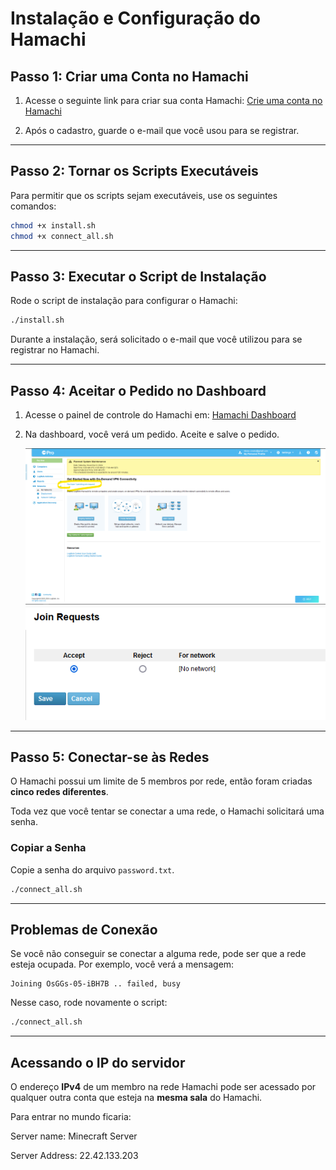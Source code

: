 # Instalação e Configuração do Hamachi

## Passo 1: Criar uma Conta no Hamachi
1. Acesse o seguinte link para criar sua conta Hamachi:
   [Crie uma conta no Hamachi](https://secure.logmein.com/welcome/hamachi/vpn/default.aspx)
   
2. Após o cadastro, guarde o e-mail que você usou para se registrar.

---

## Passo 2: Tornar os Scripts Executáveis
Para permitir que os scripts sejam executáveis, use os seguintes comandos:

```bash
chmod +x install.sh
chmod +x connect_all.sh
```

---

## Passo 3: Executar o Script de Instalação
Rode o script de instalação para configurar o Hamachi:

```bash
./install.sh
```

Durante a instalação, será solicitado o e-mail que você utilizou para se registrar no Hamachi.

---

## Passo 4: Aceitar o Pedido no Dashboard
1. Acesse o painel de controle do Hamachi em:
   [Hamachi Dashboard](https://secure.logmein.com/central/Central.aspx)

2. Na dashboard, você verá um pedido. Aceite e salve o pedido.
   
   ![Pedido](./images/pedido.png)
   ![Confirmação](./images/confirmacao.png)

---

## Passo 5: Conectar-se às Redes

O Hamachi possui um limite de 5 membros por rede, então foram criadas **cinco redes diferentes**.

Toda vez que você tentar se conectar a uma rede, o Hamachi solicitará uma senha.

### Copiar a Senha

Copie a senha do arquivo `password.txt`.

```bash
./connect_all.sh
```

---

## Problemas de Conexão

Se você não conseguir se conectar a alguma rede, pode ser que a rede esteja ocupada. Por exemplo, você verá a mensagem:

```
Joining OsGGs-05-iBH7B .. failed, busy
```

Nesse caso, rode novamente o script:

```bash
./connect_all.sh
```

---

## Acessando o IP do servidor
O endereço **IPv4** de um membro na rede Hamachi pode ser acessado por qualquer outra conta que esteja na **mesma sala** do Hamachi.

Para entrar no mundo ficaria:

Server name: Minecraft Server

Server Address: 22.42.133.203
